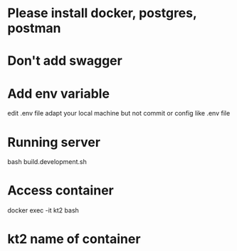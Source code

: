 # Please install docker, postgres, postman
# Don't add swagger  
# Add env variable
edit .env file adapt your local machine but not commit or config like .env file

# Running server
bash build.development.sh
# Access container 
docker exec -it kt2 bash
# kt2 name of container



